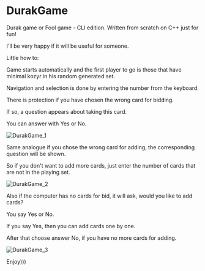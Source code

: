 # DurakGame
Durak game or Fool game - CLI edition. Written from scratch on C++ just for fun! 

I'll be very happy if it will be useful for someone.


Little how to:

Game starts automatically and the first player to go is those that have minimal kozyr in his random generated set.

Navigation and selection is done by entering the number from the keyboard.

There is protection if you have chosen the wrong card for bidding. 

If so, a question appears about taking this card.

You can answer with Yes or No.

![DurakGame_1](https://user-images.githubusercontent.com/128217174/235555561-512cfc83-3b69-41c6-b12b-4a5a5e93071d.jpg)


Same analogue if you chose the wrong card for adding, the corresponding question will be shown.


So if you don't want to add more cards, just enter the number of cards that are not in the playing set. 

![DurakGame_2](https://user-images.githubusercontent.com/128217174/235555564-12e47bd9-c948-41f6-a22c-bf0d16e4d89f.jpg)


Also if the computer has no cards for bid, it will ask, would you like to add cards?

You say Yes or No.

If you say Yes, then you can add cards one by one.

After that choose answer No, if you have no more cards for adding.

![DurakGame_3](https://user-images.githubusercontent.com/128217174/235555565-8c1e34c1-7154-4719-9f0b-8109be8af7b4.jpg)

Enjoy)))
